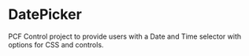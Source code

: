 # DatePicker
 PCF Control project to provide users with a Date and Time selector with options for CSS and controls.
